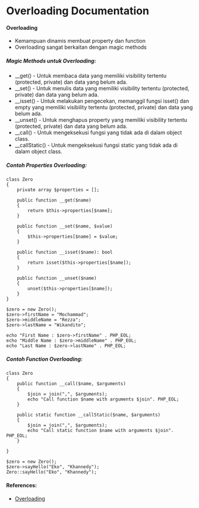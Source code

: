 # Overloading Documentation

#### Overloading
- Kemampuan dinamis membuat property dan function
- Overloading sangat berkaitan dengan magic methods

##### Magic Methods untuk Overloading:
- __get() - Untuk membaca data yang memiliki visibility tertentu (protected, private) dan data yang belum ada.
- __set() - Untuk menulis data yang memiliki visibility tertentu (protected, private) dan data yang belum ada.
- __isset() - Untuk melakukan pengecekan, memanggil fungsi isset() dan empty yang memiliki visibility tertentu (protected, private) dan data yang belum ada.
- __unset() - Untuk menghapus property yang memiliki visibility tertentu (protected, private) dan data yang belum ada.
- __call() - Untuk mengeksekusi fungsi yang tidak ada di dalam object class.
- __callStatic() - Untuk mengeksekusi fungsi static yang tidak ada di dalam object class.

##### Contoh Properties Overloading:
```
class Zero
{
    private array $properties = [];

    public function __get($name)
    {
        return $this->properties[$name];
    }

    public function __set($name, $value)
    {
        $this->properties[$name] = $value;
    }

    public function __isset($name): bool
    {
        return isset($this->properties[$name]);
    }

    public function __unset($name)
    {
        unset($this->properties[$name]);
    }
}

$zero = new Zero();
$zero->firstName = "Mochammad";
$zero->middleName = "Rezza";
$zero->lastName = "Wikandito";

echo "First Name : $zero->firstName" . PHP_EOL;
echo "Middle Name : $zero->middleName" . PHP_EOL;
echo "Last Name : $zero->lastName" . PHP_EOL;
```
##### Contoh Function Overloading:
```
class Zero
{
    public function __call($name, $arguments)
    {
        $join = join(",", $arguments);
        echo "Call function $name with arguments $join". PHP_EOL;
    }

    public static function __callStatic($name, $arguments)
    {
        $join = join(",", $arguments);
        echo "Call static function $name with arguments $join". PHP_EOL;
    }

}

$zero = new Zero();
$zero->sayHello("Eko", "Khannedy");
Zero::sayHello("Eko", "Khannedy");
```
#### References:
- [Overloading](https://www.php.net/manual/en/language.oop5.overloading.php)